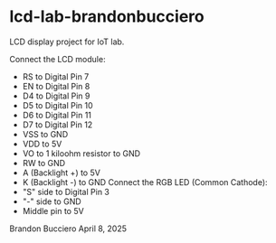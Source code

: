 # lcd-lab-brandonbucciero
LCD display project for IoT lab.

Connect the LCD module:
- RS to Digital Pin 7
- EN to Digital Pin 8
- D4 to Digital Pin 9
- D5 to Digital Pin 10
- D6 to Digital Pin 11
- D7 to Digital Pin 12
- VSS to GND
- VDD to 5V
- VO to 1 kiloohm resistor to GND
- RW to GND
- A (Backlight +) to 5V
- K (Backlight -) to GND
Connect the RGB LED (Common Cathode):
- "S" side to Digital Pin 3
- "-" side to GND
- Middle pin to 5V

Brandon Bucciero
April 8, 2025
